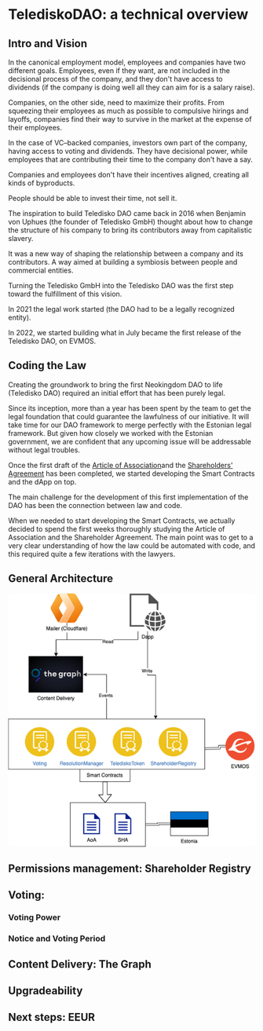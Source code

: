 # TelediskoDAO: a technical overview
## Intro and Vision
In the canonical employment model, employees and companies have two different goals. Employees, even if they want, are not included in the decisional process of the company, and they don't have access to dividends (if the company is doing well all they can aim for is a salary raise).

Companies, on the other side, need to maximize their profits. From squeezing their employees as much as possible to compulsive hirings and layoffs, companies find their way to survive in the market at the expense of their employees.

In the case of VC–backed companies, investors own part of the company, having access to voting and dividends. They have decisional power, while employees that are contributing their time to the company don't have a say.

Companies and employees don't have their incentives aligned, creating all kinds of byproducts.

People should be able to invest their time, not sell it.

The inspiration to build Teledisko DAO came back in 2016 when Benjamin von Uphues (the founder of Teledisko GmbH) thought about how to change the structure of his company to bring its contributors away from capitalistic slavery.

It was a new way of shaping the relationship between a company and its contributors. A way aimed at building a symbiosis between people and commercial entities.

Turning the Teledisko GmbH into the Teledisko DAO was the first step toward the fulfillment of this vision.

In 2021 the legal work started (the DAO had to be a legally recognized entity).

In 2022, we started building what in July became the first release of the Teledisko DAO, on EVMOS.

## Coding the Law
Creating the groundwork to bring the first Neokingdom DAO to life (Teledisko DAO) required an initial effort that has been purely legal.

Since its inception, more than a year has been spent by the team to get the legal foundation that could guarantee the lawfulness of our initiative. It will take time for our DAO framework to merge perfectly with the Estonian legal framework. But given how closely we worked with the Estonian government, we are confident that any upcoming issue will be addressable without legal troubles.

Once the first draft of the [Article of Association](https://github.com/TelediskoDAO/legal/blob/main/AoA.md)and the [Shareholders' Agreement](https://github.com/TelediskoDAO/legal/blob/main/SHA.md) has been completed, we started developing the Smart Contracts and the dApp on top.

The main challenge for the development of this first implementation of the DAO has been the connection between law and code.

When we needed to start developing the Smart Contracts, we actually decided to spend the first weeks thoroughly studying the Article of Association and the Shareholder Agreement. The main point was to get to a very clear understanding of how the law could be automated with code, and this required quite a few iterations with the lawyers.

## General Architecture
![Architecture](https://raw.githubusercontent.com/TelediskoDAO/docs/main/architecture.png)

## Permissions management: Shareholder Registry
## Voting: 
### Voting Power
### Notice and Voting Period
## Content Delivery: The Graph
## Upgradeability
## Next steps: EEUR